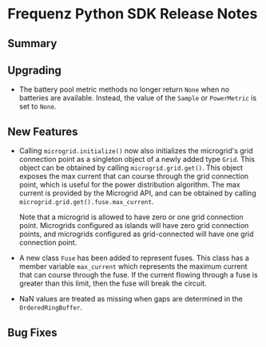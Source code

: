 # Frequenz Python SDK Release Notes

## Summary

<!-- Here goes a general summary of what this release is about -->

## Upgrading

<!-- Here goes notes on how to upgrade from previous versions, including deprecations and what they should be replaced with -->

- The battery pool metric methods no longer return `None` when no batteries are available. Instead, the value of the `Sample` or `PowerMetric` is set to `None`.

## New Features

<!-- Here goes the main new features and examples or instructions on how to use them -->

- Calling `microgrid.initialize()` now also initializes the microgrid's grid connection point as a singleton object of a newly added type `Grid`. This object can be obtained by calling `microgrid.grid.get()`. This object exposes the max current that can course through the grid connection point, which is useful for the power distribution algorithm. The max current is provided by the Microgrid API, and can be obtained by calling `microgrid.grid.get().fuse.max_current`.

  Note that a microgrid is allowed to have zero or one grid connection point. Microgrids configured as islands will have zero grid connection points, and microgrids configured as grid-connected will have one grid connection point.

- A new class `Fuse` has been added to represent fuses. This class has a member variable `max_current` which represents the maximum current that can course through the fuse. If the current flowing through a fuse is greater than this limit, then the fuse will break the circuit.

- NaN values are treated as missing when gaps are determined in the `OrderedRingBuffer`.

## Bug Fixes

<!-- Here goes notable bug fixes that are worth a special mention or explanation -->
